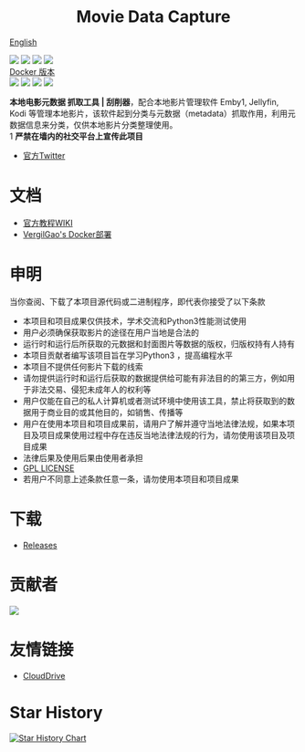 <h1 align="center">Movie Data Capture</h1>

[English](https://github.com/yoshiko2/Movie_Data_Capture/blob/master/README_EN.md)

![](https://img.shields.io/badge/build-passing-brightgreen.svg?style=flat)
![](https://img.shields.io/github/license/yoshiko2/Movie_data_capture.svg?style=flat)
![](https://img.shields.io/github/release/yoshiko2/Movie_data_capture.svg?style=flat)
![](https://img.shields.io/badge/Python-3.9-yellow.svg?style=flat&logo=python)<br>
[Docker 版本](https://github.com/vergilgao/docker-mdc)  
![](https://img.shields.io/badge/build-passing-brightgreen.svg?style=flat)
![](https://img.shields.io/github/license/VergilGao/docker-mdc.svg?style=flat)
![](https://img.shields.io/github/release/VergilGao/docker-mdc.svg?style=flat)
![](https://img.shields.io/badge/Python-3.9-yellow.svg?style=flat&logo=python)<br>

**本地电影元数据 抓取工具 | 刮削器**，配合本地影片管理软件 Emby1, Jellyfin, Kodi 等管理本地影片，该软件起到分类与元数据（metadata）抓取作用，利用元数据信息来分类，仅供本地影片分类整理使用。  
1
**严禁在墙内的社交平台上宣传此项目**

* [官方Twitter](https://twitter.com/mdac_official)

# 文档
* [官方教程WIKI](https://github.com/yoshiko2/Movie_Data_Capture/wiki)
* [VergilGao's Docker部署](https://github.com/VergilGao/docker-mdc)

# 申明
当你查阅、下载了本项目源代码或二进制程序，即代表你接受了以下条款
* 本项目和项目成果仅供技术，学术交流和Python3性能测试使用
* 用户必须确保获取影片的途径在用户当地是合法的
* 运行时和运行后所获取的元数据和封面图片等数据的版权，归版权持有人持有
* 本项目贡献者编写该项目旨在学习Python3 ，提高编程水平
* 本项目不提供任何影片下载的线索
* 请勿提供运行时和运行后获取的数据提供给可能有非法目的的第三方，例如用于非法交易、侵犯未成年人的权利等
* 用户仅能在自己的私人计算机或者测试环境中使用该工具，禁止将获取到的数据用于商业目的或其他目的，如销售、传播等
* 用户在使用本项目和项目成果前，请用户了解并遵守当地法律法规，如果本项目及项目成果使用过程中存在违反当地法律法规的行为，请勿使用该项目及项目成果
* 法律后果及使用后果由使用者承担
* [GPL LICENSE](https://github.com/yoshiko2/Movie_Data_Capture/blob/master/LICENSE)
* 若用户不同意上述条款任意一条，请勿使用本项目和项目成果

# 下载
* [Releases](https://github.com/yoshiko2/Movie_Data_Capture/releases/latest)

# 贡献者
[![](https://opencollective.com/movie_data_capture/contributors.svg?width=890)](https://github.com/yoshiko2/movie_data_Capture/graphs/contributors)

# 友情链接
* [CloudDrive](https://www.clouddrive2.com/)

# Star History
[![Star History Chart](https://api.star-history.com/svg?repos=yoshiko2/Movie_Data_Capture&type=Date)](https://star-history.com/#yoshiko2/Movie_Data_Capture&Date)
